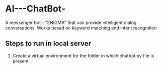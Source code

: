 # AI---ChatBot-
A messenger bot - "ENiGMA" that can provide intelligent dialog conversations. Works based on keyword matching and intent recognition

## Steps to run in local server
1. Create a virtual environment for the folder in which chatbot.py file is present

